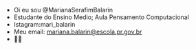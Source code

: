 - Oi eu sou @MarianaSerafimBalarin
- Estudante do Ensino Medio; Aula Pensamento Computacional 
- Istagram:mari_balarin
- Meu email: mariana.balarin@escola.pr.gov.br
- 🖤🎶
